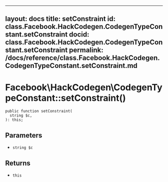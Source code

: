 
***

layout: docs
title: setConstraint
id: class.Facebook.HackCodegen.CodegenTypeConstant.setConstraint
docid: class.Facebook.HackCodegen.CodegenTypeConstant.setConstraint
permalink: /docs/reference/class.Facebook.HackCodegen.CodegenTypeConstant.setConstraint.md
---







# Facebook\\HackCodegen\\CodegenTypeConstant::setConstraint()




``` Hack
public function setConstraint(
  string $c,
): this;
```




## Parameters




* ` string $c `




## Returns




- ` this `